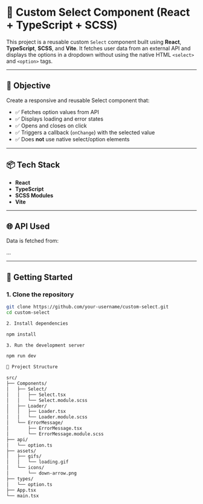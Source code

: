 # 🧩 Custom Select Component (React + TypeScript + SCSS)

This project is a reusable custom `Select` component built using **React**, **TypeScript**, **SCSS**, and **Vite**. It fetches user data from an external API and displays the options in a dropdown without using the native HTML `<select>` and `<option>` tags.

---

## 🎯 Objective

Create a responsive and reusable Select component that:

- ✅ Fetches option values from API
- ✅ Displays loading and error states
- ✅ Opens and closes on click
- ✅ Triggers a callback (`onChange`) with the selected value
- ✅ Does **not** use native select/option elements

---

## 📦 Tech Stack

- **React**
- **TypeScript**
- **SCSS Modules**
- **Vite**

---

## 🌐 API Used

Data is fetched from:

․․․

---

## 🚀 Getting Started

### 1. Clone the repository

```bash
git clone https://github.com/your-username/custom-select.git
cd custom-select

2․ Install dependencies

npm install

3. Run the development server

npm run dev

📁 Project Structure

src/
├── Components/
│   ├── Select/
│   │   ├── Select.tsx
│   │   └── Select.module.scss
│   ├── Loader/
│   │   ├── Loader.tsx
│   │   └── Loader.module.scss
│   └── ErrorMessage/
│       ├── ErrorMessage.tsx
│       └── ErrorMessage.module.scss
├── api/
│   └── option.ts
├── assets/
│   ├── gifs/
│   │   └── loading.gif
│   └── icons/
│       └── down-arrow.png
├── types/
│   └── option.ts
├── App.tsx
└── main.tsx
```
